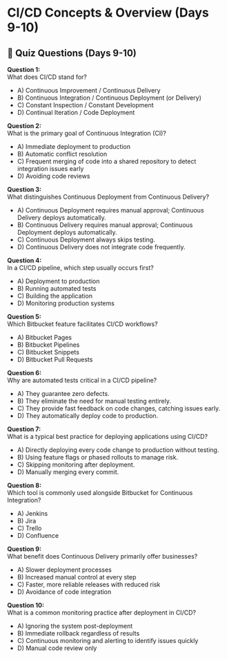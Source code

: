 # **CI/CD Concepts & Overview (Days 9-10)**

## 📌 **Quiz Questions (Days 9-10)**

**Question 1:**  
What does CI/CD stand for?

- A) Continuous Improvement / Continuous Delivery
- B) Continuous Integration / Continuous Deployment (or Delivery)
- C) Constant Inspection / Constant Development
- D) Continual Iteration / Code Deployment

**Question 2:**  
What is the primary goal of Continuous Integration (CI)?

- A) Immediate deployment to production
- B) Automatic conflict resolution
- C) Frequent merging of code into a shared repository to detect integration issues early
- D) Avoiding code reviews

**Question 3:**  
What distinguishes Continuous Deployment from Continuous Delivery?

- A) Continuous Deployment requires manual approval; Continuous Delivery deploys automatically.
- B) Continuous Delivery requires manual approval; Continuous Deployment deploys automatically.
- C) Continuous Deployment always skips testing.
- D) Continuous Delivery does not integrate code frequently.

**Question 4:**  
In a CI/CD pipeline, which step usually occurs first?

- A) Deployment to production
- B) Running automated tests
- C) Building the application
- D) Monitoring production systems

**Question 5:**  
Which Bitbucket feature facilitates CI/CD workflows?

- A) Bitbucket Pages
- B) Bitbucket Pipelines
- C) Bitbucket Snippets
- D) Bitbucket Pull Requests

**Question 6:**  
Why are automated tests critical in a CI/CD pipeline?

- A) They guarantee zero defects.
- B) They eliminate the need for manual testing entirely.
- C) They provide fast feedback on code changes, catching issues early.
- D) They automatically deploy code to production.

**Question 7:**  
What is a typical best practice for deploying applications using CI/CD?

- A) Directly deploying every code change to production without testing.
- B) Using feature flags or phased rollouts to manage risk.
- C) Skipping monitoring after deployment.
- D) Manually merging every commit.

**Question 8:**  
Which tool is commonly used alongside Bitbucket for Continuous Integration?

- A) Jenkins
- B) Jira
- C) Trello
- D) Confluence

**Question 9:**  
What benefit does Continuous Delivery primarily offer businesses?

- A) Slower deployment processes
- B) Increased manual control at every step
- C) Faster, more reliable releases with reduced risk
- D) Avoidance of code integration

**Question 10:**  
What is a common monitoring practice after deployment in CI/CD?

- A) Ignoring the system post-deployment
- B) Immediate rollback regardless of results
- C) Continuous monitoring and alerting to identify issues quickly
- D) Manual code review only
